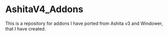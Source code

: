 # AshitaV4_Addons

This is a repository for addons I have ported from Ashita v3 and Windower, that I have created.

